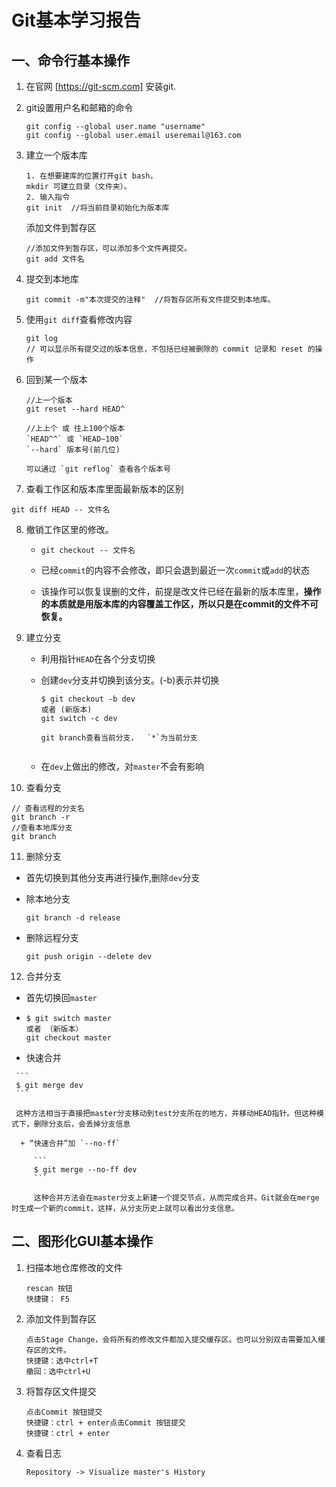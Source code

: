 # Git基本学习报告

## 一、命令行基本操作

1. 在官网 [https://git-scm.com] 安装git.

2. git设置用户名和邮箱的命令
   
   ```
   git config --global user.name "username"
   git config --global user.email useremail@163.com 
   ```
   
3. 建立一个版本库
    
    ```
    1. 在想要建库的位置打开git bash，
    mkdir 可建立目录（文件夹）。
    2. 输入指令
    git init  //将当前目录初始化为版本库
    ```
    
    添加文件到暂存区
    
    ```
    //添加文件到暂存区，可以添加多个文件再提交。
    git add 文件名 
    ```

4. 提交到本地库

   ```
   git commit -m"本次提交的注释"  //将暂存区所有文件提交到本地库。
   ```

5. 使用`git diff`查看修改内容
   
   ```
   git log
   // 可以显示所有提交过的版本信息，不包括已经被删除的 commit 记录和 reset 的操作
   ```
   
6. 回到某一个版本
     
     ```
     //上一个版本 
     git reset --hard HEAD^
     
     //上上个 或 往上100个版本
     `HEAD^^` 或 `HEAD~100` 
     `--hard` 版本号(前几位)
     
     可以通过 `git reflog` 查看各个版本号
     ```

7. 查看工作区和版本库里面最新版本的区别

```
git diff HEAD -- 文件名
```

8. 撤销工作区里的修改。

   + ```
     git checkout -- 文件名
     ```

   + 已经`commit`的内容不会修改，即只会退到最近一次`commit`或`add`的状态
   + 该操作可以恢复误删的文件，前提是改文件已经在最新的版本库里，**操作的本质就是用版本库的内容覆盖工作区，所以只是在commit的文件不可恢复。**

9. 建立分支
   
   + 利用指针`HEAD`在各个分支切换
   
   + 创建`dev`分支并切换到该分支。(-b)表示并切换
   
     ```
     $ git checkout -b dev
     或者 (新版本)
     git switch -c dev
     
     git branch查看当前分支，  `*`为当前分支
     
     
     ```
   
   + 在`dev`上做出的修改，对`master`不会有影响
   
10. 查看分支
   
   ```
   // 查看远程的分支名
   git branch -r 
   //查看本地库分支
   git branch
   ```
   
11. 删除分支
   
   + 首先切换到其他分支再进行操作,删除`dev`分支
   
   + 除本地分支
   
     ```
     git branch -d release
     ```
   
   + 删除远程分支
   
     ```
     git push origin --delete dev
     ```
   
12. 合并分支
   
   + 首先切换回`master`
   
   + ```
     $ git switch master 
     或者 （新版本）
     git checkout master
     ```
   
   +  快速合并
   
     ```
     $ git merge dev
     ```
   
     这种方法相当于直接把master分支移动到test分支所在的地方，并移动HEAD指针。但这种模式下，删除分支后，会丢掉分支信息
   
      + “快速合并”加 `--no-ff`
   
         ```
         $ git merge --no-ff dev
         ```
   
         这种合并方法会在master分支上新建一个提交节点，从而完成合并。Git就会在merge时生成一个新的commit，这样，从分支历史上就可以看出分支信息。





## 二、图形化GUI基本操作

1. 扫描本地仓库修改的文件
    
    ```
    rescan 按钮
    快捷键： F5
    ```
    
    
    
2. 添加文件到暂存区
    
    ```
    点击Stage Change，会将所有的修改文件都加入提交缓存区。也可以分别双击需要加入缓存区的文件。
    快捷键：选中ctrl+T
    撤回：选中ctrl+U
    ```
    
    
    
3. 将暂存区文件提交
    
    ```
    点击Commit 按钮提交
    快捷键：ctrl + enter点击Commit 按钮提交
    快捷键：ctrl + enter
    ```
    
    
    
4. 查看日志
    
    ```
    Repository -> Visualize master's History
    ```
    
    